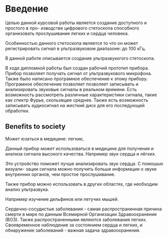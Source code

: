 # Введение
Целью данной курсовой работы является создание доступного и простого в про- изводстве цифрового стетоскопа способного организовать прослушивание легких и сердца человека.

Особенностью данного стетоскопа является то что он может регистрировать сигнал в ультразвуковом диапазоне: до 100 кГц.

В данной работе описывается создание ультразвукогого стетоскопа.

В ходе дипломной работы был создан рабочий прототип прибора. Прибор позволяет получать сигнал от ультразвукового микрофона. Также было написано програмное обеспечение к этому прибору. Програмное обеспечение позволяет позволяет записывать и анализировать звуковые сигналы в реальном времени. Есть возможность рассмотреть различные характеристики сигнала, такие как спектр Фурье, скользящее среднее. Также есть возможность записывать аудиосигнал на жесткий диск для его последующей обработки.

## Benefits to society
Может юзаться в медицине: легкие, 

Данный прибор может использоваться в медицине для получения и анализа сигнала высокого качества. Например звук сердца и лёгких. 

Это устройство поможет лучше анализировать звук сердца. С помошью визуали- зации сигнала можно получить больше информации о звуке внутренних органов, чем простое прослушивание.

Также прибор можно использовать в других областях, где необходим анализ ультразвука. 

Например изучение дельфинов или летучих мышей. 

Сердечно-сосудистые заболевания - самая распространенная причина смерти в мире по данным Всемирной Организации Здравоохранения (ВОЗ). Также распространенными являются заболевания легких. Своевременное наблюдение за состоянием сердца и легких, и обнаружение заболеваний - важная задача здравоохранения.
